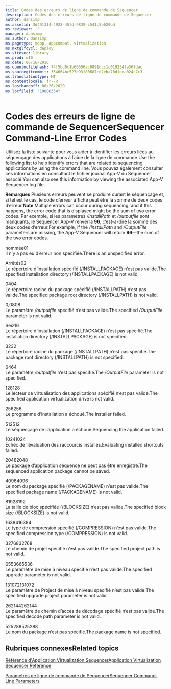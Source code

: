 ```yaml
---
title: Codes des erreurs de ligne de commande de Sequencer
description: Codes des erreurs de ligne de commande de Sequencer
author: dansimp
ms.assetid: 3d491314-4923-45fd-9839-c541c5e620bd
ms.reviewer: ''
manager: dansimp
ms.author: dansimp
ms.pagetype: mdop, appcompat, virtualization
ms.mktglfcycl: deploy
ms.sitesec: library
ms.prod: w10
ms.date: 06/16/2016
ms.openlocfilehash: 74f5bd0c1b66656ac6891dcc1c019254fa36fdac
ms.sourcegitcommit: 354664bc527d93f80687cd2eba70d1eea024c7c3
ms.translationtype: MT
ms.contentlocale: fr-FR
ms.lasthandoff: 06/26/2020
ms.locfileid: "10806354"
---
```

# <span data-ttu-id="2e5ae-103">Codes des erreurs de ligne de commande de Sequencer</span><span class="sxs-lookup"><span data-stu-id="2e5ae-103">Sequencer Command-Line Error Codes</span></span>


<span data-ttu-id="2e5ae-104">Utilisez la liste suivante pour vous aider à identifier les erreurs liées au séquençage des applications à l’aide de la ligne de commande.</span><span class="sxs-lookup"><span data-stu-id="2e5ae-104">Use the following list to help identify errors that are related to sequencing applications by using the command line.</span></span> <span data-ttu-id="2e5ae-105">Vous pouvez également consulter ces informations en consultant le fichier journal App-V du Sequencer associé.</span><span class="sxs-lookup"><span data-stu-id="2e5ae-105">You can also see this information by viewing the associated App-V Sequencer log file.</span></span>

<span data-ttu-id="2e5ae-106">**Remarques**  Plusieurs erreurs peuvent se produire durant le séquençage et, si tel est le cas, le code d’erreur affiché peut être la somme de deux codes d’erreur.</span><span class="sxs-lookup"><span data-stu-id="2e5ae-106">**Note** Multiple errors can occur during sequencing, and if this happens, the error code that is displayed might be the sum of two error codes.</span></span> <span data-ttu-id="2e5ae-107">Par exemple, si les paramètres */InstallPath* et */outputfile* sont manquants, le Sequencer App-V renverra **96**, c’est-à-dire la somme des deux codes d’erreur.</span><span class="sxs-lookup"><span data-stu-id="2e5ae-107">For example, if the */InstallPath* and */OutputFile* parameters are missing, the App-V Sequencer will return **96**—the sum of the two error codes.</span></span>

 

<a href="" id="01"></a><span data-ttu-id="2e5ae-108">nommée</span><span class="sxs-lookup"><span data-stu-id="2e5ae-108">01</span></span>  
<span data-ttu-id="2e5ae-109">Il n’y a pas eu d’erreur non spécifiée.</span><span class="sxs-lookup"><span data-stu-id="2e5ae-109">There is an unspecified error.</span></span>

<a href="" id="02"></a><span data-ttu-id="2e5ae-110">Arrêtés</span><span class="sxs-lookup"><span data-stu-id="2e5ae-110">02</span></span>  
<span data-ttu-id="2e5ae-111">Le répertoire d’installation spécifié (/INSTALLPACKAGE) n’est pas valide.</span><span class="sxs-lookup"><span data-stu-id="2e5ae-111">The specified installation directory (/INSTALLPACKAGE) is not valid.</span></span>

<a href="" id="04"></a><span data-ttu-id="2e5ae-112">04</span><span class="sxs-lookup"><span data-stu-id="2e5ae-112">04</span></span>  
<span data-ttu-id="2e5ae-113">Le répertoire racine du package spécifié (/INSTALLPATH) n’est pas valide.</span><span class="sxs-lookup"><span data-stu-id="2e5ae-113">The specified package root directory (/INSTALLPATH) is not valid.</span></span>

<a href="" id="08"></a><span data-ttu-id="2e5ae-114">0,08</span><span class="sxs-lookup"><span data-stu-id="2e5ae-114">08</span></span>  
<span data-ttu-id="2e5ae-115">Le paramètre */outputfile* spécifié n’est pas valide.</span><span class="sxs-lookup"><span data-stu-id="2e5ae-115">The specified */OutputFile* parameter is not valid.</span></span>

<a href="" id="16"></a><span data-ttu-id="2e5ae-116">Seiz</span><span class="sxs-lookup"><span data-stu-id="2e5ae-116">16</span></span>  
<span data-ttu-id="2e5ae-117">Le répertoire d’installation (/INSTALLPACKAGE) n’est pas spécifié.</span><span class="sxs-lookup"><span data-stu-id="2e5ae-117">The installation directory (/INSTALLPACKAGE) is not specified.</span></span>

<a href="" id="32"></a><span data-ttu-id="2e5ae-118">32</span><span class="sxs-lookup"><span data-stu-id="2e5ae-118">32</span></span>  
<span data-ttu-id="2e5ae-119">Le répertoire racine du package (/INSTALLPATH) n’est pas spécifié.</span><span class="sxs-lookup"><span data-stu-id="2e5ae-119">The package root directory (/INSTALLPATH) is not specified.</span></span>

<a href="" id="64"></a><span data-ttu-id="2e5ae-120">64</span><span class="sxs-lookup"><span data-stu-id="2e5ae-120">64</span></span>  
<span data-ttu-id="2e5ae-121">Le paramètre */outputfile* n’est pas spécifié.</span><span class="sxs-lookup"><span data-stu-id="2e5ae-121">The */OutputFile* parameter is not specified.</span></span>

<a href="" id="128"></a><span data-ttu-id="2e5ae-122">128</span><span class="sxs-lookup"><span data-stu-id="2e5ae-122">128</span></span>  
<span data-ttu-id="2e5ae-123">Le lecteur de virtualisation des applications spécifié n’est pas valide.</span><span class="sxs-lookup"><span data-stu-id="2e5ae-123">The specified application virtualization drive is not valid.</span></span>

<a href="" id="256"></a><span data-ttu-id="2e5ae-124">256</span><span class="sxs-lookup"><span data-stu-id="2e5ae-124">256</span></span>  
<span data-ttu-id="2e5ae-125">Le programme d’installation a échoué.</span><span class="sxs-lookup"><span data-stu-id="2e5ae-125">The installer failed.</span></span>

<a href="" id="512"></a><span data-ttu-id="2e5ae-126">512</span><span class="sxs-lookup"><span data-stu-id="2e5ae-126">512</span></span>  
<span data-ttu-id="2e5ae-127">Le séquençage de l’application a échoué.</span><span class="sxs-lookup"><span data-stu-id="2e5ae-127">Sequencing the application failed.</span></span>

<a href="" id="1024"></a><span data-ttu-id="2e5ae-128">1024</span><span class="sxs-lookup"><span data-stu-id="2e5ae-128">1024</span></span>  
<span data-ttu-id="2e5ae-129">Échec de l’évaluation des raccourcis installés.</span><span class="sxs-lookup"><span data-stu-id="2e5ae-129">Evaluating installed shortcuts failed.</span></span>

<a href="" id="2048"></a><span data-ttu-id="2e5ae-130">2048</span><span class="sxs-lookup"><span data-stu-id="2e5ae-130">2048</span></span>  
<span data-ttu-id="2e5ae-131">Le package d’application séquencé ne peut pas être enregistré.</span><span class="sxs-lookup"><span data-stu-id="2e5ae-131">The sequenced application package cannot be saved.</span></span>

<a href="" id="4096"></a><span data-ttu-id="2e5ae-132">4096</span><span class="sxs-lookup"><span data-stu-id="2e5ae-132">4096</span></span>  
<span data-ttu-id="2e5ae-133">Le nom du package spécifié (/PACKAGENAME) n’est pas valide.</span><span class="sxs-lookup"><span data-stu-id="2e5ae-133">The specified package name (/PACKAGENAME) is not valid.</span></span>

<a href="" id="8192"></a><span data-ttu-id="2e5ae-134">8192</span><span class="sxs-lookup"><span data-stu-id="2e5ae-134">8192</span></span>  
<span data-ttu-id="2e5ae-135">La taille de bloc spécifiée (/BLOCKSIZE) n’est pas valide.</span><span class="sxs-lookup"><span data-stu-id="2e5ae-135">The specified block size (/BLOCKSIZE) is not valid.</span></span>

<a href="" id="16384"></a><span data-ttu-id="2e5ae-136">16384</span><span class="sxs-lookup"><span data-stu-id="2e5ae-136">16384</span></span>  
<span data-ttu-id="2e5ae-137">Le type de compression spécifié (/COMPRESSION) n’est pas valide.</span><span class="sxs-lookup"><span data-stu-id="2e5ae-137">The specified compression type (/COMPRESSION) is not valid.</span></span>

<a href="" id="32768"></a><span data-ttu-id="2e5ae-138">32768</span><span class="sxs-lookup"><span data-stu-id="2e5ae-138">32768</span></span>  
<span data-ttu-id="2e5ae-139">Le chemin de projet spécifié n’est pas valide.</span><span class="sxs-lookup"><span data-stu-id="2e5ae-139">The specified project path is not valid.</span></span>

<a href="" id="65536"></a><span data-ttu-id="2e5ae-140">65536</span><span class="sxs-lookup"><span data-stu-id="2e5ae-140">65536</span></span>  
<span data-ttu-id="2e5ae-141">Le paramètre de mise à niveau spécifié n’est pas valide.</span><span class="sxs-lookup"><span data-stu-id="2e5ae-141">The specified upgrade parameter is not valid.</span></span>

<a href="" id="131072"></a><span data-ttu-id="2e5ae-142">131072</span><span class="sxs-lookup"><span data-stu-id="2e5ae-142">131072</span></span>  
<span data-ttu-id="2e5ae-143">Le paramètre de Project de mise à niveau spécifié n’est pas valide.</span><span class="sxs-lookup"><span data-stu-id="2e5ae-143">The specified upgrade project parameter is not valid.</span></span>

<a href="" id="262144"></a><span data-ttu-id="2e5ae-144">262144</span><span class="sxs-lookup"><span data-stu-id="2e5ae-144">262144</span></span>  
<span data-ttu-id="2e5ae-145">Le paramètre de chemin d’accès de décodage spécifié n’est pas valide.</span><span class="sxs-lookup"><span data-stu-id="2e5ae-145">The specified decode path parameter is not valid.</span></span>

<a href="" id="525288"></a><span data-ttu-id="2e5ae-146">525288</span><span class="sxs-lookup"><span data-stu-id="2e5ae-146">525288</span></span>  
<span data-ttu-id="2e5ae-147">Le nom du package n’est pas spécifié.</span><span class="sxs-lookup"><span data-stu-id="2e5ae-147">The package name is not specified.</span></span>

## <span data-ttu-id="2e5ae-148">Rubriques connexes</span><span class="sxs-lookup"><span data-stu-id="2e5ae-148">Related topics</span></span>


[<span data-ttu-id="2e5ae-149">Référence d'Application Virtualization Sequencer</span><span class="sxs-lookup"><span data-stu-id="2e5ae-149">Application Virtualization Sequencer Reference</span></span>](application-virtualization-sequencer-reference.md)

[<span data-ttu-id="2e5ae-150">Paramètres de ligne de commande de Sequencer</span><span class="sxs-lookup"><span data-stu-id="2e5ae-150">Sequencer Command-Line Parameters</span></span>](sequencer-command-line-parameters.md)

 

 





